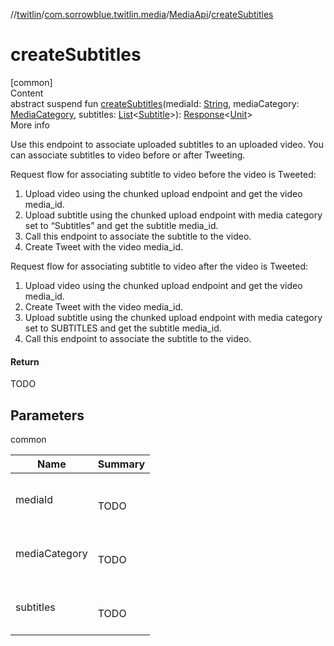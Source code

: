 //[twitlin](../../index.md)/[com.sorrowblue.twitlin.media](../index.md)/[MediaApi](index.md)/[createSubtitles](create-subtitles.md)



# createSubtitles  
[common]  
Content  
abstract suspend fun [createSubtitles](create-subtitles.md)(mediaId: [String](https://kotlinlang.org/api/latest/jvm/stdlib/kotlin/-string/index.html), mediaCategory: [MediaCategory](../-media-category/index.md), subtitles: [List](https://kotlinlang.org/api/latest/jvm/stdlib/kotlin.collections/-list/index.html)<[Subtitle](../-subtitle/index.md)>): [Response](../../com.sorrowblue.twitlin.client/-response/index.md)<[Unit](https://kotlinlang.org/api/latest/jvm/stdlib/kotlin/-unit/index.html)>  
More info  


Use this endpoint to associate uploaded subtitles to an uploaded video. You can associate subtitles to video before or after Tweeting.



Request flow for associating subtitle to video before the video is Tweeted:

<ol><li>Upload video using the chunked upload endpoint and get the video media_id.</li><li>Upload subtitle using the chunked upload endpoint with media category set to “Subtitles” and get the subtitle media_id.</li><li>Call this endpoint to associate the subtitle to the video.</li><li>Create Tweet with the video media_id.</li></ol>

Request flow for associating subtitle to video after the video is Tweeted:

<ol><li>Upload video using the chunked upload endpoint and get the video media_id.</li><li>Create Tweet with the video media_id.</li><li>Upload subtitle using the chunked upload endpoint with media category set to SUBTITLES and get the subtitle media_id.</li><li>Call this endpoint to associate the subtitle to the video.</li></ol>

#### Return  


TODO



## Parameters  
  
common  
  
|  Name|  Summary| 
|---|---|
| <a name="com.sorrowblue.twitlin.media/MediaApi/createSubtitles/#kotlin.String#com.sorrowblue.twitlin.media.MediaCategory#kotlin.collections.List[com.sorrowblue.twitlin.media.Subtitle]/PointingToDeclaration/"></a>mediaId| <a name="com.sorrowblue.twitlin.media/MediaApi/createSubtitles/#kotlin.String#com.sorrowblue.twitlin.media.MediaCategory#kotlin.collections.List[com.sorrowblue.twitlin.media.Subtitle]/PointingToDeclaration/"></a><br><br>TODO<br><br>
| <a name="com.sorrowblue.twitlin.media/MediaApi/createSubtitles/#kotlin.String#com.sorrowblue.twitlin.media.MediaCategory#kotlin.collections.List[com.sorrowblue.twitlin.media.Subtitle]/PointingToDeclaration/"></a>mediaCategory| <a name="com.sorrowblue.twitlin.media/MediaApi/createSubtitles/#kotlin.String#com.sorrowblue.twitlin.media.MediaCategory#kotlin.collections.List[com.sorrowblue.twitlin.media.Subtitle]/PointingToDeclaration/"></a><br><br>TODO<br><br>
| <a name="com.sorrowblue.twitlin.media/MediaApi/createSubtitles/#kotlin.String#com.sorrowblue.twitlin.media.MediaCategory#kotlin.collections.List[com.sorrowblue.twitlin.media.Subtitle]/PointingToDeclaration/"></a>subtitles| <a name="com.sorrowblue.twitlin.media/MediaApi/createSubtitles/#kotlin.String#com.sorrowblue.twitlin.media.MediaCategory#kotlin.collections.List[com.sorrowblue.twitlin.media.Subtitle]/PointingToDeclaration/"></a><br><br>TODO<br><br>
  
  



